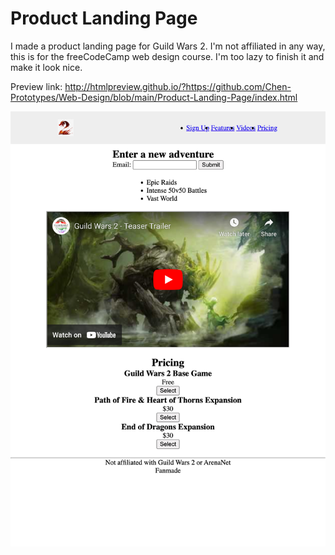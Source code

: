 # Product Landing Page

I made a product landing page for Guild Wars 2. I'm not affiliated in any way, this is for the freeCodeCamp web design course. I'm too lazy to finish it and make it look nice.

Preview link: http://htmlpreview.github.io/?https://github.com/Chen-Prototypes/Web-Design/blob/main/Product-Landing-Page/index.html


![](https://github.com/Chen-Prototypes/Web-Design/blob/main/Product-Landing-Page/Screenshot.png?raw=true)
